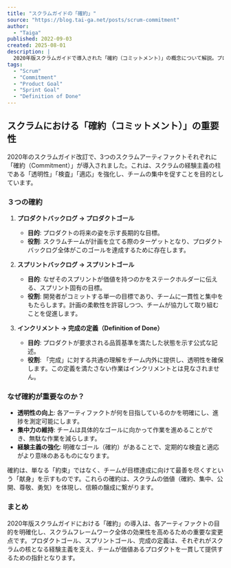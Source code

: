 ```yaml
---
title: "スクラムガイドの「確約」"
source: "https://blog.tai-ga.net/posts/scrum-commitment"
author:
  - "Taiga"
published: 2022-09-03
created: 2025-08-01
description: |
  2020年版スクラムガイドで導入された「確約（コミットメント）」の概念について解説。プロダクトゴール、スプリントゴール、完成の定義という3つの確約が、スクラムの透明性、検査、適応をどのように強化するかを説明しています。
tags:
  - "Scrum"
  - "Commitment"
  - "Product Goal"
  - "Sprint Goal"
  - "Definition of Done"
---
```


## スクラムにおける「確約（コミットメント）」の重要性

2020年のスクラムガイド改訂で、3つのスクラムアーティファクトそれぞれに「確約（Commitment）」が導入されました。これは、スクラムの経験主義の柱である「透明性」「検査」「適応」を強化し、チームの集中を促すことを目的としています。

### ３つの確約

1. **プロダクトバックログ → プロダクトゴール**
    * **目的**: プロダクトの将来の姿を示す長期的な目標。
    * **役割**: スクラムチームが計画を立てる際のターゲットとなり、プロダクトバックログ全体がこのゴールを達成するために存在します。

2. **スプリントバックログ → スプリントゴール**
    * **目的**: なぜそのスプリントが価値を持つのかをステークホルダーに伝える、スプリント固有の目標。
    * **役割**: 開発者がコミットする単一の目標であり、チームに一貫性と集中をもたらします。計画の柔軟性を許容しつつ、チームが協力して取り組むことを促進します。

3. **インクリメント → 完成の定義（Definition of Done）**
    * **目的**: プロダクトが要求される品質基準を満たした状態を示す公式な記述。
    * **役割**: 「完成」に対する共通の理解をチーム内外に提供し、透明性を確保します。この定義を満たさない作業はインクリメントとは見なされません。

### なぜ確約が重要なのか？

* **透明性の向上**: 各アーティファクトが何を目指しているのかを明確にし、進捗を測定可能にします。
* **集中力の維持**: チームは具体的なゴールに向かって作業を進めることができ、無駄な作業を減らします。
* **経験主義の強化**: 明確なゴール（確約）があることで、定期的な検査と適応がより意味のあるものになります。

確約は、単なる「約束」ではなく、チームが目標達成に向けて最善を尽くすという「献身」を示すものです。これらの確約は、スクラムの価値（確約、集中、公開、尊敬、勇気）を体現し、信頼の醸成に繋がります。

### まとめ

2020年版スクラムガイドにおける「確約」の導入は、各アーティファクトの目的を明確化し、スクラムフレームワーク全体の効果性を高めるための重要な変更点です。プロダクトゴール、スプリントゴール、完成の定義は、それぞれがスクラムの核となる経験主義を支え、チームが価値あるプロダクトを一貫して提供するための指針となります。
